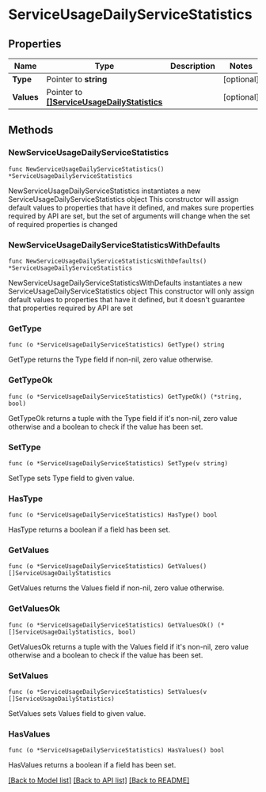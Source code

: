 # ServiceUsageDailyServiceStatistics

## Properties

Name | Type | Description | Notes
------------ | ------------- | ------------- | -------------
**Type** | Pointer to **string** |  | [optional] 
**Values** | Pointer to [**[]ServiceUsageDailyStatistics**](ServiceUsageDailyStatistics.md) |  | [optional] 

## Methods

### NewServiceUsageDailyServiceStatistics

`func NewServiceUsageDailyServiceStatistics() *ServiceUsageDailyServiceStatistics`

NewServiceUsageDailyServiceStatistics instantiates a new ServiceUsageDailyServiceStatistics object
This constructor will assign default values to properties that have it defined,
and makes sure properties required by API are set, but the set of arguments
will change when the set of required properties is changed

### NewServiceUsageDailyServiceStatisticsWithDefaults

`func NewServiceUsageDailyServiceStatisticsWithDefaults() *ServiceUsageDailyServiceStatistics`

NewServiceUsageDailyServiceStatisticsWithDefaults instantiates a new ServiceUsageDailyServiceStatistics object
This constructor will only assign default values to properties that have it defined,
but it doesn't guarantee that properties required by API are set

### GetType

`func (o *ServiceUsageDailyServiceStatistics) GetType() string`

GetType returns the Type field if non-nil, zero value otherwise.

### GetTypeOk

`func (o *ServiceUsageDailyServiceStatistics) GetTypeOk() (*string, bool)`

GetTypeOk returns a tuple with the Type field if it's non-nil, zero value otherwise
and a boolean to check if the value has been set.

### SetType

`func (o *ServiceUsageDailyServiceStatistics) SetType(v string)`

SetType sets Type field to given value.

### HasType

`func (o *ServiceUsageDailyServiceStatistics) HasType() bool`

HasType returns a boolean if a field has been set.

### GetValues

`func (o *ServiceUsageDailyServiceStatistics) GetValues() []ServiceUsageDailyStatistics`

GetValues returns the Values field if non-nil, zero value otherwise.

### GetValuesOk

`func (o *ServiceUsageDailyServiceStatistics) GetValuesOk() (*[]ServiceUsageDailyStatistics, bool)`

GetValuesOk returns a tuple with the Values field if it's non-nil, zero value otherwise
and a boolean to check if the value has been set.

### SetValues

`func (o *ServiceUsageDailyServiceStatistics) SetValues(v []ServiceUsageDailyStatistics)`

SetValues sets Values field to given value.

### HasValues

`func (o *ServiceUsageDailyServiceStatistics) HasValues() bool`

HasValues returns a boolean if a field has been set.


[[Back to Model list]](../README.md#documentation-for-models) [[Back to API list]](../README.md#documentation-for-api-endpoints) [[Back to README]](../README.md)


